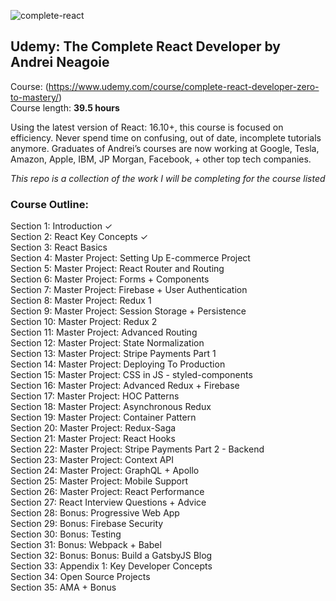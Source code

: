 ![complete-react](https://user-images.githubusercontent.com/24855472/73721454-47de4380-46f2-11ea-96e5-87c3291db824.png)

## Udemy: The Complete React Developer by Andrei Neagoie
Course: (https://www.udemy.com/course/complete-react-developer-zero-to-mastery/) <br>
Course length: <b>39.5 hours</b>

Using the latest version of React: 16.10+, this course is focused on efficiency. Never spend time on confusing, out of date, incomplete tutorials anymore. Graduates of Andrei’s courses are now working at Google, Tesla, Amazon, Apple, IBM, JP Morgan, Facebook, + other top tech companies.

*This repo is a collection of the work I will be completing for the course listed*

### Course Outline:
Section 1: Introduction &check; <br>
Section 2: React Key Concepts &check; <br>
Section 3: React Basics <br>
Section 4: Master Project: Setting Up E-commerce
Project <br>
Section 5: Master Project: React Router and Routing <br>
Section 6: Master Project: Forms + Components <br>
Section 7: Master Project: Firebase + User
Authentication <br>
Section 8: Master Project: Redux 1 <br>
Section 9: Master Project: Session Storage +
Persistence <br>
Section 10: Master Project: Redux 2 <br>
Section 11: Master Project: Advanced Routing <br>
Section 12: Master Project: State Normalization <br>
Section 13: Master Project: Stripe Payments Part 1 <br>
Section 14: Master Project: Deploying To Production <br>
Section 15: Master Project: CSS in JS -
styled-components <br>
Section 16: Master Project: Advanced Redux + Firebase <br>
Section 17: Master Project: HOC Patterns <br>
Section 18: Master Project: Asynchronous Redux <br>
Section 19: Master Project: Container Pattern <br>
Section 20: Master Project: Redux-Saga <br>
Section 21: Master Project: React Hooks <br>
Section 22: Master Project: Stripe Payments Part 2 -
Backend <br>
Section 23: Master Project: Context API <br>
Section 24: Master Project: GraphQL + Apollo <br>
Section 25: Master Project: Mobile Support <br>
Section 26: Master Project: React Performance <br>
Section 27: React Interview Questions + Advice <br>
Section 28: Bonus: Progressive Web App <br>
Section 29: Bonus: Firebase Security <br>
Section 30: Bonus: Testing <br>
Section 31: Bonus: Webpack + Babel <br>
Section 32: Bonus: Bonus: Build a GatsbyJS Blog <br>
Section 33: Appendix 1: Key Developer Concepts <br>
Section 34: Open Source Projects <br>
Section 35: AMA + Bonus <br>